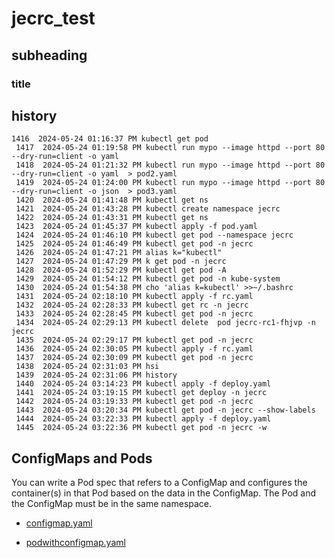 # jecrc_test
## subheading
### title
## history
```
1416  2024-05-24 01:16:37 PM kubectl get pod
 1417  2024-05-24 01:19:58 PM kubectl run mypo --image httpd --port 80 --dry-run=client -o yaml  
 1418  2024-05-24 01:21:32 PM kubectl run mypo --image httpd --port 80 --dry-run=client -o yaml  > pod2.yaml
 1419  2024-05-24 01:24:00 PM kubectl run mypo --image httpd --port 80 --dry-run=client -o json  > pod3.yaml
 1420  2024-05-24 01:41:48 PM kubectl get ns
 1421  2024-05-24 01:43:28 PM kubectl create namespace jecrc
 1422  2024-05-24 01:43:31 PM kubectl get ns
 1423  2024-05-24 01:45:37 PM kubectl apply -f pod.yaml 
 1424  2024-05-24 01:46:10 PM kubectl get pod --namespace jecrc
 1425  2024-05-24 01:46:49 PM kubectl get pod -n jecrc
 1426  2024-05-24 01:47:21 PM alias k="kubectl"
 1427  2024-05-24 01:47:29 PM k get pod -n jecrc
 1428  2024-05-24 01:52:29 PM kubectl get pod -A
 1429  2024-05-24 01:54:12 PM kubectl get pod -n kube-system
 1430  2024-05-24 01:54:38 PM cho 'alias k=kubectl' >>~/.bashrc
 1431  2024-05-24 02:18:10 PM kubectl apply -f rc.yaml 
 1432  2024-05-24 02:28:33 PM kubectl get rc -n jecrc
 1433  2024-05-24 02:28:45 PM kubectl get pod -n jecrc
 1434  2024-05-24 02:29:13 PM kubectl delete  pod jecrc-rc1-fhjvp -n jecrc
 1435  2024-05-24 02:29:17 PM kubectl get pod -n jecrc
 1436  2024-05-24 02:30:05 PM kubectl apply -f rc.yaml 
 1437  2024-05-24 02:30:09 PM kubectl get pod -n jecrc
 1438  2024-05-24 02:31:03 PM hsi
 1439  2024-05-24 02:31:06 PM history 
 1440  2024-05-24 03:14:23 PM kubectl apply -f deploy.yaml 
 1441  2024-05-24 03:19:15 PM kubectl get deploy -n jecrc
 1442  2024-05-24 03:19:33 PM kubectl get pod -n jecrc
 1443  2024-05-24 03:20:34 PM kubectl get pod -n jecrc --show-labels 
 1444  2024-05-24 03:22:33 PM kubectl apply -f deploy.yaml 
 1445  2024-05-24 03:22:36 PM kubectl get pod -n jecrc -w
```

## ConfigMaps and Pods
You can write a Pod spec that refers to a ConfigMap and configures the container(s) in that Pod based on the data in the ConfigMap. The Pod and the ConfigMap must be in the same namespace.

- [configmap.yaml](configmap.yaml)

- [podwithconfigmap.yaml](podwithconfigmap.yaml)
